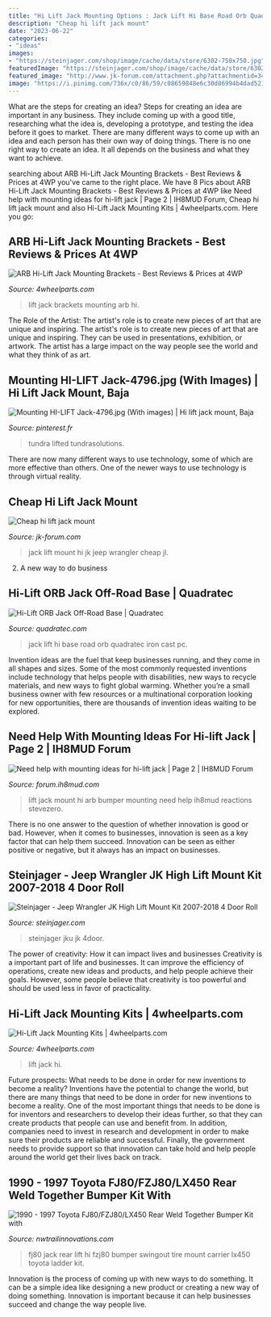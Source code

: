 ```yaml
---
title: "Hi Lift Jack Mounting Options : Jack Lift Hi Base Road Orb Quadratec Iron Cast Pc"
description: "Cheap hi lift jack mount"
date: "2023-06-22"
categories:
- "ideas"
images:
- "https://steinjager.com/shop/image/cache/data/store/6302-750x750.jpg"
featuredImage: "https://steinjager.com/shop/image/cache/data/store/6302-750x750.jpg"
featured_image: "http://www.jk-forum.com/attachment.php?attachmentid=340566&amp;amp;d=1342167537"
image: "https://i.pinimg.com/736x/c0/86/59/c08659848e6c30d86994b4dad521b991--hilux-truck-parts.jpg"
---
```



What are the steps for creating an idea?
Steps for creating an idea are important in any business. They include coming up with a good title, researching what the idea is, developing a prototype, and testing the idea before it goes to market. 
There are many different ways to come up with an idea and each person has their own way of doing things. There is no one right way to create an idea. It all depends on the business and what they want to achieve.

	

		
searching about ARB Hi-Lift Jack Mounting Brackets - Best Reviews &amp; Prices at 4WP you've came to the right place. We have 8 Pics about ARB Hi-Lift Jack Mounting Brackets - Best Reviews &amp; Prices at 4WP like Need help with mounting ideas for hi-lift jack | Page 2 | IH8MUD Forum, Cheap hi lift jack mount and also Hi-Lift Jack Mounting Kits | 4wheelparts.com. Here you go:
		
    
## ARB Hi-Lift Jack Mounting Brackets - Best Reviews &amp; Prices At 4WP

<img loading=lazy src="https://www.4wheelparts.com/product/ARB%204x4%20Accessories/400x400/ARB_3500040_PIC_4_1_72.jpg" onerror="this.onerror=null;this.src='https://tse3.mm.bing.net/th?id=OIP.VJbZWXP2MsE_JM9esov4NAAAAA&amp;pid=15.1';" alt="ARB Hi-Lift Jack Mounting Brackets - Best Reviews &amp; Prices at 4WP">

_Source: 4wheelparts.com_

>lift jack brackets mounting arb hi. 

	

The Role of the Artist: The artist's role is to create new pieces of art that are unique and inspiring.
The artist's role is to create new pieces of art that are unique and inspiring. They can be used in presentations, exhibition, or artwork. The artist has a large impact on the way people see the world and what they think of as art.

    
## Mounting HI-LIFT Jack-4796.jpg (With Images) | Hi Lift Jack Mount, Baja

<img loading=lazy src="https://i.pinimg.com/736x/c0/86/59/c08659848e6c30d86994b4dad521b991--hilux-truck-parts.jpg" onerror="this.onerror=null;this.src='https://tse2.mm.bing.net/th?id=OIP.pRYht9WQkFHUl1vkoeHQxwHaFj&amp;pid=15.1';" alt="Mounting HI-LIFT Jack-4796.jpg (With images) | Hi lift jack mount, Baja">

_Source: pinterest.fr_

>tundra lifted tundrasolutions. 

	

There are now many different ways to use technology, some of which are more effective than others. One of the newer ways to use technology is through virtual reality.

    
## Cheap Hi Lift Jack Mount

<img loading=lazy src="http://www.jk-forum.com/attachment.php?attachmentid=340566&amp;amp;d=1342167537" onerror="this.onerror=null;this.src='https://tse4.mm.bing.net/th?id=OIP.RfEEkEprNxJe5j2j3cJ8XAHaE8&amp;pid=15.1';" alt="Cheap hi lift jack mount">

_Source: jk-forum.com_

>jack lift mount hi jk jeep wrangler cheap jl. 

	

2. A new way to do business 

    
## Hi-Lift ORB Jack Off-Road Base | Quadratec

<img loading=lazy src="https://www.quadratec.com/sites/default/files/styles/product_zoomed/public/product_images/14781-add2.jpg" onerror="this.onerror=null;this.src='https://tse2.mm.bing.net/th?id=OIP.W37zEow-rjEE2nU0EgaK1wHaLI&amp;pid=15.1';" alt="Hi-Lift ORB Jack Off-Road Base | Quadratec">

_Source: quadratec.com_

>jack lift hi base road orb quadratec iron cast pc. 

	

Invention ideas are the fuel that keep businesses running, and they come in all shapes and sizes. Some of the most commonly requested inventions include technology that helps people with disabilities, new ways to recycle materials, and new ways to fight global warming. Whether you’re a small business owner with few resources or a multinational corporation looking for new opportunities, there are thousands of invention ideas waiting to be explored.

    
## Need Help With Mounting Ideas For Hi-lift Jack | Page 2 | IH8MUD Forum

<img loading=lazy src="https://forum.ih8mud.com/attachments/img_3150-jpg.943510/" onerror="this.onerror=null;this.src='https://tse4.mm.bing.net/th?id=OIP.oYUqDQ4dwdhgALUEHGAmswEsDg&amp;pid=15.1';" alt="Need help with mounting ideas for hi-lift jack | Page 2 | IH8MUD Forum">

_Source: forum.ih8mud.com_

>lift jack mount hi arb bumper mounting need help ih8mud reactions stevezero. 

	

There is no one answer to the question of whether innovation is good or bad. However, when it comes to businesses, innovation is seen as a key factor that can help them succeed. Innovation can be seen as either positive or negative, but it always has an impact on businesses.

    
## Steinjager - Jeep Wrangler JK High Lift Mount Kit 2007-2018 4 Door Roll

<img loading=lazy src="https://steinjager.com/shop/image/cache/data/store/6302-750x750.jpg" onerror="this.onerror=null;this.src='https://tse2.mm.bing.net/th?id=OIP.zezYUJZSatlqO8Fl3a1SjAHaHa&amp;pid=15.1';" alt="Steinjager - Jeep Wrangler JK High Lift Mount Kit 2007-2018 4 Door Roll">

_Source: steinjager.com_

>steinjager jku jk 4door. 

	

The power of creativity: How it can impact lives and businesses
Creativity is a important part of life and businesses. It can improve the efficiency of operations, create new ideas and products, and help people achieve their goals. However, some people believe that creativity is too powerful and should be used less in favor of practicality.

    
## Hi-Lift Jack Mounting Kits | 4wheelparts.com

<img loading=lazy src="https://photos-us.bazaarvoice.com/photo/2/cGhvdG86NHdoZWVscGFydHM/2f0250ae-b569-51e5-a6d8-3fed51135b08" onerror="this.onerror=null;this.src='https://tse4.mm.bing.net/th?id=OIP.so7EMqMLBS8cLAhD_rK0egAAAA&amp;pid=15.1';" alt="Hi-Lift Jack Mounting Kits | 4wheelparts.com">

_Source: 4wheelparts.com_

>lift jack hi. 

	

Future prospects: What needs to be done in order for new inventions to become a reality?
Inventions have the potential to change the world, but there are many things that need to be done in order for new inventions to become a reality. One of the most important things that needs to be done is for inventors and researchers to develop their ideas further, so that they can create products that people can use and benefit from. In addition, companies need to invest in research and development in order to make sure their products are reliable and successful. Finally, the government needs to provide support so that innovation can take hold and help people around the world get their lives back on track.

    
## 1990 - 1997 Toyota FJ80/FZJ80/LX450 Rear Weld Together Bumper Kit With

<img loading=lazy src="http://nwtrailinnovations.com/image/cache/data/dso5-800x800.JPG" onerror="this.onerror=null;this.src='https://tse2.mm.bing.net/th?id=OIP.sPSYk_W9KlJ8jcT9rBu9IwHaHa&amp;pid=15.1';" alt="1990 - 1997 Toyota FJ80/FZJ80/LX450 Rear Weld Together Bumper Kit with">

_Source: nwtrailinnovations.com_

>fj80 jack rear lift hi fzj80 bumper swingout tire mount carrier lx450 toyota ladder kit. 

	

Innovation is the process of coming up with new ways to do something. It can be a simple idea like designing a new product or creating a new way of doing something. Innovation is important because it can help businesses succeed and change the way people live.

